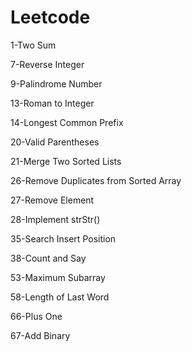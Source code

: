 # Leetcode
1-Two Sum

7-Reverse Integer

9-Palindrome Number

13-Roman to Integer    

14-Longest Common Prefix  

20-Valid Parentheses 

21-Merge Two Sorted Lists 

26-Remove Duplicates from Sorted Array 

27-Remove Element   

28-Implement strStr()  

35-Search Insert Position  

38-Count and Say  

53-Maximum Subarray  

58-Length of Last Word

66-Plus One

67-Add Binary
